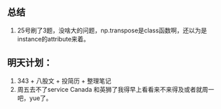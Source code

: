 ## 总结
1. 25号刷了3题，没啥大的问题，np.transpose是class函数啊，还以为是instance的attribute来着。

## 明天计划：
1. 343 + 八股文 + 投简历 + 整理笔记
2. 周五去不了service Canada 和英狮了我得早上看看来不来得及或者就周一吧，yue了。
